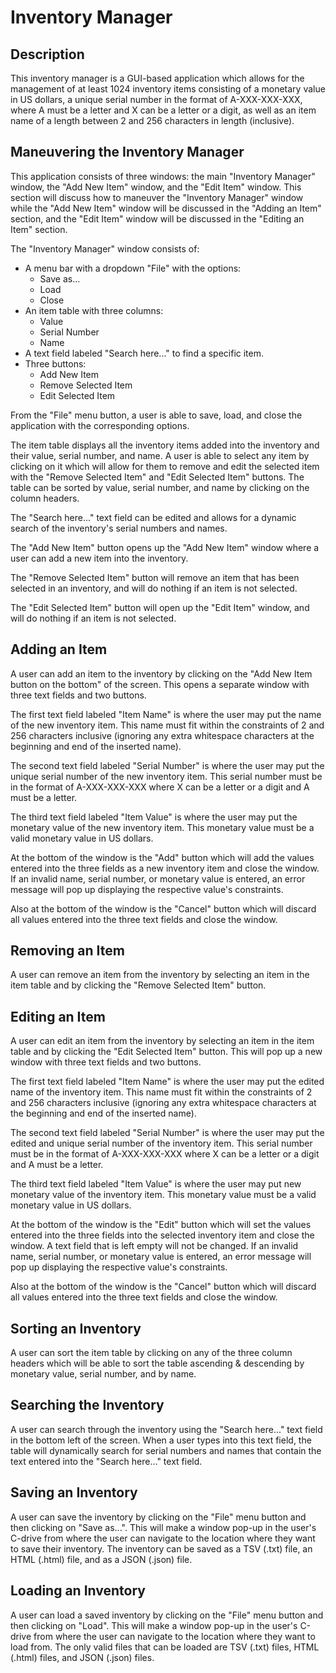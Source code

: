 # Inventory Manager

## Description

This inventory manager is a GUI-based application which allows for the management 
of at least 1024 inventory items consisting of a monetary value in US dollars, a 
unique serial number in the format of A-XXX-XXX-XXX, where A must be a letter and X can be a letter or a 
digit, as well as an item name of a length between 2 and 256 characters in length (inclusive).

## Maneuvering the Inventory Manager

This application consists of three windows: the main "Inventory Manager" window, the "Add New Item" window,
and the "Edit Item" window. This section will discuss how to maneuver the "Inventory Manager" window
while the "Add New Item" window will be discussed in the "Adding an Item" section, and the "Edit Item"
window will be discussed in the "Editing an Item" section.

The "Inventory Manager" window consists of:
- A menu bar with a dropdown "File" with the options:
  - Save as...
  - Load
  - Close
- An item table with three columns:
  - Value
  - Serial Number
  - Name
- A text field labeled "Search here..." to find a specific item.
- Three buttons:
    - Add New Item
    - Remove Selected Item
    - Edit Selected Item
    
From the "File" menu button, a user is able to save, load, and close the application with the corresponding
options.

The item table displays all the inventory items added into the inventory and their value, serial number,
and name. A user is able to select any item by clicking on it which will allow for them to remove and edit
the selected item with the "Remove Selected Item" and "Edit Selected Item" buttons. The table can be sorted
by value, serial number, and name by clicking on the column headers.

The "Search here..." text field can be edited and allows for a dynamic search of the inventory's serial
numbers and names.

The "Add New Item" button opens up the "Add New Item" window where a user can add a new item into the inventory.

The "Remove Selected Item" button will remove an item that has been selected in an inventory, and will do nothing
if an item is not selected.

The "Edit Selected Item" button will open up the "Edit Item" window, and will do nothing if an item is not selected.

## Adding an Item

A user can add an item to the inventory by clicking on the "Add New Item button on the bottom"
of the screen. This opens a separate window with three text fields and two buttons.

The first text field labeled "Item Name" is where the user may put the name of the new inventory item.
This name must fit within the constraints of 2 and 256 characters inclusive (ignoring 
any extra whitespace characters at the beginning and end of the inserted name).

The second text field labeled "Serial Number" is where the user may put the unique serial number of
the new inventory item. This serial number must be in the format of A-XXX-XXX-XXX where X can be a letter
or a digit and A must be a letter.

The third text field labeled "Item Value" is where the user may put the monetary value of the new inventory
item. This monetary value must be a valid monetary value in US dollars.

At the bottom of the window is the "Add" button which will add the values entered into the three fields
as a new inventory item and close the window. If an invalid name, serial number, or monetary value is
entered, an error message will pop up displaying the respective value's constraints.

Also at the bottom of the window is the "Cancel" button which will discard all values entered into the
three text fields and close the window.

## Removing an Item

A user can remove an item from the inventory by selecting an item in the item table and by clicking the
"Remove Selected Item" button.

## Editing an Item

A user can edit an item from the inventory by selecting an item in the item table and by clicking the
"Edit Selected Item" button. This will pop up a new window with three text fields and two buttons.

The first text field labeled "Item Name" is where the user may put the edited name of the inventory item.
This name must fit within the constraints of 2 and 256 characters inclusive (ignoring any extra 
whitespace characters at the beginning and end of the inserted name).

The second text field labeled "Serial Number" is where the user may put the edited and unique
serial number of the inventory item. This serial number must be in the format of A-XXX-XXX-XXX where
X can be a letter or a digit and A must be a letter.

The third text field labeled "Item Value" is where the user may put new monetary value of the inventory
item. This monetary value must be a valid monetary value in US dollars.

At the bottom of the window is the "Edit" button which will set the values entered into the three fields
into the selected inventory item and close the window. A text field that is left empty will not be changed. 
If an invalid name, serial number, or monetary value is entered, an error message will pop up 
displaying the respective value's constraints.

Also at the bottom of the window is the "Cancel" button which will discard all values entered into the
three text fields and close the window.

## Sorting an Inventory

A user can sort the item table by clicking on any of the three column headers which will be able to sort
the table ascending & descending by monetary value, serial number, and by name.

## Searching the Inventory

A user can search through the inventory using the "Search here..." text field in the bottom left of the
screen. When a user types into this text field, the table will dynamically search for serial numbers
and names that contain the text entered into the "Search here..." text field.

## Saving an Inventory

A user can save the inventory by clicking on the "File" menu button and then clicking on "Save as...".
This will make a window pop-up in the user's C-drive from where the user can navigate to the location
where they want to save their inventory. The inventory can be saved as a TSV (.txt) file, an HTML (.html)
file, and as a JSON (.json) file.

## Loading an Inventory

A user can load a saved inventory by clicking on the "File" menu button and then clicking on "Load".
This will make a window pop-up in the user's C-drive from where the user can navigate to the location
where they want to load from. The only valid files that can be loaded are TSV (.txt) files, HTML (.html) files,
and JSON (.json) files.
